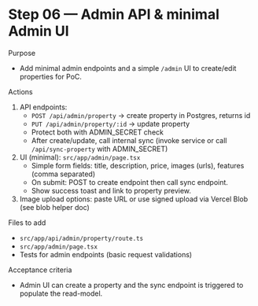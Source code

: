 # Step 06 — Admin API & minimal Admin UI

Purpose
- Add minimal admin endpoints and a simple `/admin` UI to create/edit properties for PoC.

Actions
1. API endpoints:
   - `POST /api/admin/property` -> create property in Postgres, returns id
   - `PUT /api/admin/property/:id` -> update property
   - Protect both with ADMIN_SECRET check
   - After create/update, call internal sync (invoke service or call `/api/sync-property` with ADMIN_SECRET)
2. UI (minimal): `src/app/admin/page.tsx`
   - Simple form fields: title, description, price, images (urls), features (comma separated)
   - On submit: POST to create endpoint then call sync endpoint.
   - Show success toast and link to property preview.
3. Image upload options: paste URL or use signed upload via Vercel Blob (see blob helper doc)

Files to add
- `src/app/api/admin/property/route.ts`
- `src/app/admin/page.tsx`
- Tests for admin endpoints (basic request validations)

Acceptance criteria
- Admin UI can create a property and the sync endpoint is triggered to populate the read-model.